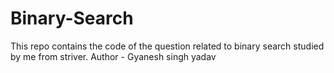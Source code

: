 # Binary-Search
This repo contains the code of the question related to binary search studied by me from striver.
Author - Gyanesh singh yadav
